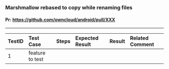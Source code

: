 ###  Marshmallow rebased to copy while renaming files 

#### Pr: https://github.com/owncloud/android/pull/XXX 


---

 
| TestID | Test Case | Steps | Expected Result | Result | Related Comment |
| :------------ | :------------- | :------------- | :-------------- | :----- | :------ |
| 1 | feature to test   |  |  |  |  |
